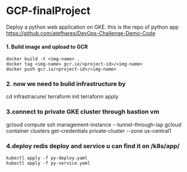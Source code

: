 # GCP-finalProject

Deploy a python web application on GKE. this  is the repo of python app  https://github.com/atefhares/DevOps-Challenge-Demo-Code 

#### 1. Build image and upload to GCR

```
docker build -t <img-name> .
docker tag <img-name> gcr.io/<project-id>/<img-name>
docker push gcr.io/<project-id>/<img-name>
```

### 2. now we need to build infrastructure by 

cd infrastracure/
terraform init
terraform apply 


### 3.connect to private GKE cluster through bastion vm

gcloud compute ssh management-instance --tunnel-through-iap
gcloud container clusters get-credentials private-cluster --zone us-central1


### 4.deploy redis deploy and service u can find it on /k8s/app/
```
kubectl apply -f py-deploy.yaml
kubectl apply -f py-service.yaml
```